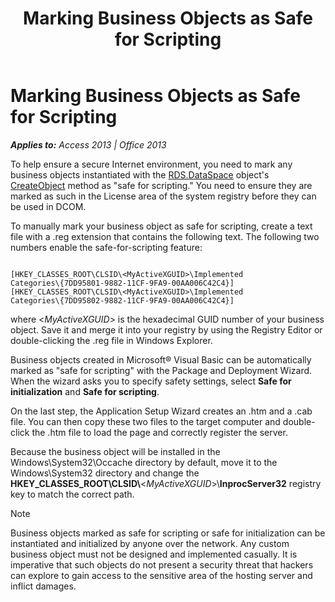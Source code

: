 ﻿---
title: Marking Business Objects as Safe for Scripting
TOCTitle: Marking Business Objects as Safe for Scripting
ms:assetid: 8ee49aec-672d-96f7-baa6-9261317a4d90
ms:mtpsurl: https://msdn.microsoft.com/en-us/library/JJ249630(v=office.15)
ms:contentKeyID: 48546295
ms.date: 09/18/2015
mtps_version: v=office.15
---

# Marking Business Objects as Safe for Scripting


_**Applies to:** Access 2013 | Office 2013_

To help ensure a secure Internet environment, you need to mark any business objects instantiated with the [RDS.DataSpace](dataspace-object-rds.md) object's [CreateObject](createobject-method-rds.md) method as "safe for scripting." You need to ensure they are marked as such in the License area of the system registry before they can be used in DCOM.

To manually mark your business object as safe for scripting, create a text file with a .reg extension that contains the following text. The following two numbers enable the safe-for-scripting feature:

``` 
 
[HKEY_CLASSES_ROOT\CLSID\<MyActiveXGUID>\Implemented 
Categories\{7DD95801-9882-11CF-9FA9-00AA006C42C4}] 
[HKEY_CLASSES_ROOT\CLSID\<MyActiveXGUID>\Implemented 
Categories\{7DD95802-9882-11CF-9FA9-00AA006C42C4}] 
```

where \<*MyActiveXGUID*\> is the hexadecimal GUID number of your business object. Save it and merge it into your registry by using the Registry Editor or double-clicking the .reg file in Windows Explorer.

Business objects created in Microsoft® Visual Basic can be automatically marked as "safe for scripting" with the Package and Deployment Wizard. When the wizard asks you to specify safety settings, select **Safe for initialization** and **Safe for scripting**.

On the last step, the Application Setup Wizard creates an .htm and a .cab file. You can then copy these two files to the target computer and double-click the .htm file to load the page and correctly register the server.

Because the business object will be installed in the Windows\\System32\\Occache directory by default, move it to the Windows\\System32 directory and change the **HKEY\_CLASSES\_ROOT\\CLSID\\**\<*MyActiveXGUID*\>\\**InprocServer32** registry key to match the correct path.


> [!NOTE]
> <P>Business objects marked as safe for scripting or safe for initialization can be instantiated and initialized by anyone over the network. Any custom business object must not be designed and implemented casually. It is imperative that such objects do not present a security threat that hackers can explore to gain access to the sensitive area of the hosting server and inflict damages.</P>


